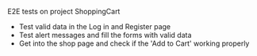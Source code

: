 E2E tests on project ShoppingCart

- Test valid data in the Log in and Register page
- Test alert messages and fill the forms with valid data
- Get into the shop page and check if the 'Add to Cart' working properly

